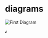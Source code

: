 # diagrams

![First Diagram](https://www.plantuml.com/plantuml/proxy?cache=no&src=https://raw.github.com/pcoliveirax/diagrams/master/test.puml)

a
